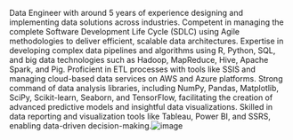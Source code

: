 Data Engineer with around 5 years of experience designing and implementing data solutions across industries. Competent in managing the complete Software Development Life Cycle (SDLC) using Agile methodologies to deliver efficient, scalable data architectures. Expertise in developing complex data pipelines and algorithms using R, Python, SQL, and big data technologies such as Hadoop, MapReduce, Hive, Apache Spark, and Pig. Proficient in ETL processes with tools like SSIS and managing cloud-based data services on AWS and Azure platforms. Strong command of data analysis libraries, including NumPy, Pandas, Matplotlib, SciPy, Scikit-learn, Seaborn, and TensorFlow, facilitating the creation of advanced predictive models and insightful data visualizations. Skilled in data reporting and visualization tools like Tableau, Power BI, and SSRS, enabling data-driven decision-making.![image](https://github.com/user-attachments/assets/16b29850-8ce6-4c64-810d-351f5c22f695)



